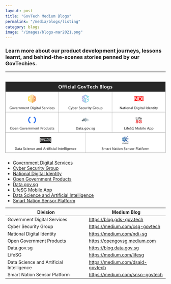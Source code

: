 ```yaml
---
layout: post
title: "GovTech Medium Blogs"
permalink: "/media/blogs/listing"
category: blogs
image: "/images/blogs-mar2021.png"
---
```


### Learn more about our product development journeys, lessons learnt, and behind-the-scenes stories penned by our GovTechies. 
---

![A screenshot of the blogs](/images/blogs-mar2021.png)
---

* [Government Digital Services](https://blog.gds-gov.tech)<br>
* [Cyber Security Group](https://medium.com/csg-govtech)<br>
* [National Digital Identity](https://medium.com/ndi-sg)<br>
* [Open Government Products](https://opengovsg.medium.com)<br>
* [Data.gov.sg](https://blog.data.gov.sg)<br>
* [LifeSG Mobile App](https://medium.com/lifesg)<br>
* [Data Science and Artificial Intelligence](https://medium.com/dsaid-govtech)<br>
* [Smart Nation Sensor Platform](https://medium.com/snsp-govtech)<br>


| Division      | Medium Blog |
| ----------- | ----------- |
| Government Digital Services      | <https://blog.gds-gov.tech>       |
| Cyber Security Group   | <https://medium.com/csg-govtech>        |
| National Digital Identity   | <https://medium.com/ndi-sg>        |
| Open Government Products   | <https://opengovsg.medium.com>        |
| Data.gov.sg   | <https://blog.data.gov.sg>        |
| LifeSG   | <https://medium.com/lifesg>        |
| Data Science and Artificial Intelligence   | <https://medium.com/dsaid-govtech>        |
| Smart Nation Sensor Platform   | <https://medium.com/snsp-govtech>        |
